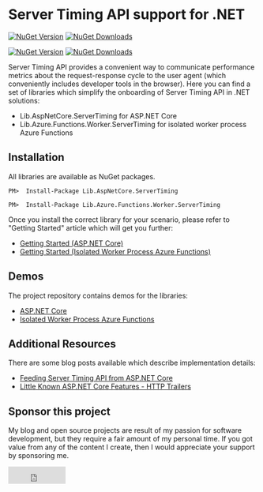 ﻿# Server Timing API support for .NET
[![NuGet Version](https://img.shields.io/nuget/v/Lib.AspNetCore.ServerTiming?label=Lib.AspNetCore.ServerTiming&logo=nuget)](https://www.nuget.org/packages/Lib.AspNetCore.ServerTiming)
[![NuGet Downloads](https://img.shields.io/nuget/dt/Lib.AspNetCore.ServerTiming?label=⭳)](https://www.nuget.org/packages/Lib.AspNetCore.ServerTiming)

[![NuGet Version](https://img.shields.io/nuget/v/Lib.Azure.Functions.Worker.ServerTiming?label=Lib.Azure.Functions.Worker.ServerTiming&logo=nuget)](https://www.nuget.org/packages/Lib.Azure.Functions.Worker.ServerTiming)
[![NuGet Downloads](https://img.shields.io/nuget/dt/Lib.Azure.Functions.Worker.ServerTiming?label=⭳)](https://www.nuget.org/packages/Lib.Azure.Functions.Worker.ServerTiming)

Server Timing API provides a convenient way to communicate performance metrics about the request-response cycle to the user agent (which conveniently includes developer tools in the browser). Here you can find a set of libraries which  simplify the onboarding of Server Timing API in .NET solutions:
- Lib.AspNetCore.ServerTiming for ASP.NET Core
- Lib.Azure.Functions.Worker.ServerTiming for isolated worker process Azure Functions

## Installation

All libraries are available as NuGet packages.

```
PM>  Install-Package Lib.AspNetCore.ServerTiming
```

```
PM>  Install-Package Lib.Azure.Functions.Worker.ServerTiming
```

Once you install the correct library for your scenario, please refer to "Getting Started" article which will get you further:
- [Getting Started (ASP.NET Core)](articles/getting-started-aspnetcore.html)
- [Getting Started (Isolated Worker Process Azure Functions)](articles/getting-started-azurefunctions.html)

## Demos

The project repository contains demos for the libraries:
- [ASP.NET Core](https://github.com/tpeczek/Lib.AspNetCore.ServerTiming/tree/main/demos/Demo.AspNetCore.ServerTiming)
- [Isolated Worker Process Azure Functions](https://github.com/tpeczek/Lib.AspNetCore.ServerTiming/tree/main/demos/Demo.Azure.Functions.Worker.ServerTiming)

## Additional Resources

There are some blog posts available which describe implementation details:

- [Feeding Server Timing API from ASP.NET Core](https://www.tpeczek.com/2017/06/feeding-server-timing-api-from-aspnet.html)
- [Little Known ASP.NET Core Features - HTTP Trailers](https://www.tpeczek.com/2020/09/little-known-aspnet-core-features-http.html)

## Sponsor this project

My blog and open source projects are result of my passion for software development, but they require a fair amount of my personal time. If you got value from any of the content I create, then I would appreciate your support by sponsoring me.

<iframe src="https://github.com/sponsors/tpeczek/button" title="Sponsor tpeczek" height="35" width="116" style="border: 0;"></iframe>
